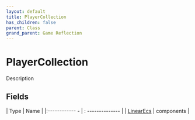 ```yaml
---
layout: default
title: PlayerCollection
has_children: false
parent: Class
grand_parent: Game Reflection
---
```

# PlayerCollection
Description 

## Fields
| Type | Name |
|:------------ - | : -------------- |
| [LinearEcs](game-reflection/components/linear_ecs.md) | components |
